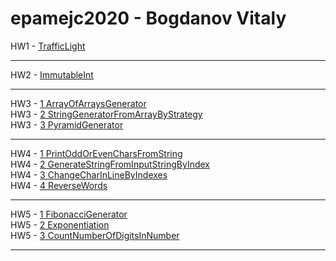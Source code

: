# epamejc2020 - Bogdanov Vitaly
HW1 - [TrafficLight](https://github.com/VLDRospuskov/epamejc2020/tree/Vitaly_Bogdanov/com.epamejc.lessons/src/main/homeworks/hw1)  
***
HW2  - [ImmutableInt](https://github.com/VLDRospuskov/epamejc2020/tree/Vitaly_Bogdanov/com.epamejc.lessons/src/main/homeworks/hw2/)  
***  
HW3  - [1 ArrayOfArraysGenerator](https://github.com/VLDRospuskov/epamejc2020/tree/Vitaly_Bogdanov/com.epamejc.lessons/src/main/homeworks/hw3/arrays_1)  
HW3  - [2 StringGeneratorFromArrayByStrategy](https://github.com/VLDRospuskov/epamejc2020/tree/Vitaly_Bogdanov/com.epamejc.lessons/src/main/homeworks/hw3/arrays_2)  
HW3  - [3 PyramidGenerator](https://github.com/VLDRospuskov/epamejc2020/tree/Vitaly_Bogdanov/com.epamejc.lessons/src/main/homeworks/hw3/arrays_3)  
***  
HW4  - [1 PrintOddOrEvenCharsFromString](https://github.com/VLDRospuskov/epamejc2020/tree/Vitaly_Bogdanov/com.epamejc.lessons/src/main/homeworks/hw4/strings_1)  
HW4  - [2 GenerateStringFromInputStringByIndex](https://github.com/VLDRospuskov/epamejc2020/tree/Vitaly_Bogdanov/com.epamejc.lessons/src/main/homeworks/hw4/strings_2)  
HW4  - [3 ChangeCharInLineByIndexes](https://github.com/VLDRospuskov/epamejc2020/tree/Vitaly_Bogdanov/com.epamejc.lessons/src/main/homeworks/hw4/strings_3)  
HW4  - [4 ReverseWords](https://github.com/VLDRospuskov/epamejc2020/tree/Vitaly_Bogdanov/com.epamejc.lessons/src/main/homeworks/hw4/strings_4)
***  
HW5  - [1 FibonacciGenerator](https://github.com/VLDRospuskov/epamejc2020/tree/Vitaly_Bogdanov/com.epamejc.lessons/src/main/homeworks/hw5/recursion_1)  
HW5  - [2 Exponentiation](https://github.com/VLDRospuskov/epamejc2020/tree/Vitaly_Bogdanov/com.epamejc.lessons/src/main/homeworks/hw5/recursion_2)  
HW5  - [3 CountNumberOfDigitsInNumber](https://github.com/VLDRospuskov/epamejc2020/tree/Vitaly_Bogdanov/com.epamejc.lessons/src/main/homeworks/hw5/recursion_3)  
***
 